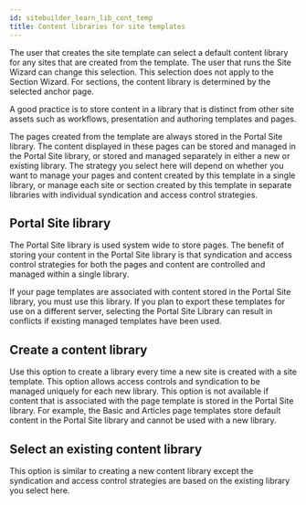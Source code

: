 ```yaml
---
id: sitebuilder_learn_lib_cont_temp
title: Content libraries for site templates
---
```



The user that creates the site template can select a default content library for any sites that are created from the template. The user that runs the Site Wizard can change this selection. This selection does not apply to the Section Wizard. For sections, the content library is determined by the selected anchor page.

A good practice is to store content in a library that is distinct from other site assets such as workflows, presentation and authoring templates and pages.

The pages created from the template are always stored in the Portal Site library. The content displayed in these pages can be stored and managed in the Portal Site library, or stored and managed separately in either a new or existing library. The strategy you select here will depend on whether you want to manage your pages and content created by this template in a single library, or manage each site or section created by this template in separate libraries with individual syndication and access control strategies.

## Portal Site library

The Portal Site library is used system wide to store pages. The benefit of storing your content in the Portal Site library is that syndication and access control strategies for both the pages and content are controlled and managed within a single library.

If your page templates are associated with content stored in the Portal Site library, you must use this library. If you plan to export these templates for use on a different server, selecting the Portal Site Library can result in conflicts if existing managed templates have been used.

## Create a content library

Use this option to create a library every time a new site is created with a site template. This option allows access controls and syndication to be managed uniquely for each new library. This option is not available if content that is associated with the page template is stored in the Portal Site library. For example, the Basic and Articles page templates store default content in the Portal Site library and cannot be used with a new library.

## Select an existing content library

This option is similar to creating a new content library except the syndication and access control strategies are based on the existing library you select here.

